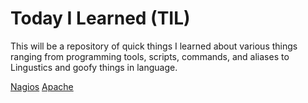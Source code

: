# Today I Learned (TIL)

This will be a repository of quick things I learned about various things ranging from programming tools, scripts, commands, and aliases to Lingustics and goofy things in language.

[Nagios](https://github.com/etmitchell/til/blob/master/Nagios.md)
[Apache](https://github.com/etmitchell/til/blob/master/Apache.md)
